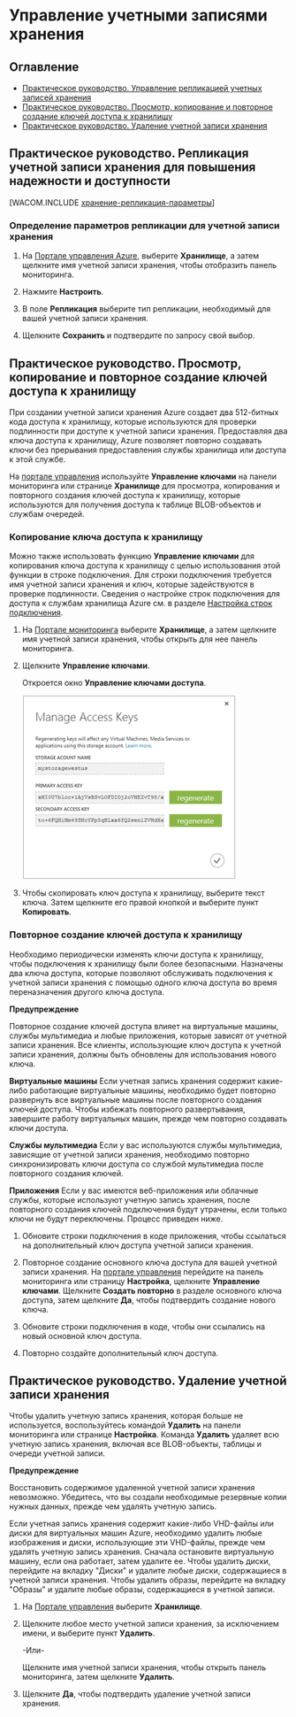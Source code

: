 <properties linkid="manage-services-how-to-manage-a-storage-account" urlDisplayName="How to manage" pageTitle="How to manage storage accounts | Microsoft Azure" metaKeywords="Azure manage storage accounts, storage account management portal, storage account geo-replication, Azure geo-replication, Azure access keys" description="Learn how to manage storage accounts in Azure by using the Management Portal." metaCanonical="" services="storage" documentationCenter="" title="How To Manage Storage Accounts" authors="tamram" solutions="" manager="mbaldwin" editor="cgronlun" />

<tags ms.service="storage" ms.workload="storage" ms.tgt_pltfrm="na" ms.devlang="na" ms.topic="article" ms.date="01/01/1900" ms.author="tamram" />

# <span id="managestorageaccounts"></span></a>Управление учетными записями хранения

## Оглавление

-   [Практическое руководство. Управление репликацией учетных записей хранения][Практическое руководство. Управление репликацией учетных записей хранения]
-   [Практическое руководство. Просмотр, копирование и повторное создание ключей доступа к хранилищу][Практическое руководство. Просмотр, копирование и повторное создание ключей доступа к хранилищу]
-   [Практическое руководство. Удаление учетной записи хранения][Практическое руководство. Удаление учетной записи хранения]

## <span id="georeplication"></span></a>Практическое руководство. Репликация учетной записи хранения для повышения надежности и доступности

[WACOM.INCLUDE [хранение-репликация-параметры](../includes/storage-replication-options.md)]

### Определение параметров репликации для учетной записи хранения

1.  На [Портале управления Azure][Портале управления Azure], выберите **Хранилище**, а затем щелкните имя учетной записи хранения, чтобы отобразить панель мониторинга.

2.  Нажмите **Настроить**.

3.  В поле **Репликация** выберите тип репликации, необходимый для вашей учетной записи хранения.

4.  Щелкните **Сохранить** и подтвердите по запросу свой выбор.

## <span id="regeneratestoragekeys"></span></a>Практическое руководство. Просмотр, копирование и повторное создание ключей доступа к хранилищу

При создании учетной записи хранения Azure создает два 512-битных кода доступа к хранилищу, которые используются для проверки подлинности при доступе к учетной записи хранения. Предоставляя два ключа доступа к хранилищу, Azure позволяет повторно создавать ключи без прерывания предоставления службы хранилища или доступа к этой службе.

На [портале управления][портале управления] используйте **Управление ключами** на панели мониторинга или странице **Хранилище** для просмотра, копирования и повторного создания ключей доступа к хранилищу, которые используются для получения доступа к таблице BLOB-объектов и службам очередей.

### Копирование ключа доступа к хранилищу

Можно также использовать функцию **Управление ключами** для копирования ключа доступа к хранилищу с целью использования этой функции в строке подключения. Для строки подключения требуется имя учетной записи хранения и ключ, которые задействуются в проверке подлинности. Сведения о настройке строк подключения для доступа к службам хранилища Azure см. в разделе [Настройка строк подключения][Настройка строк подключения].

1.  На [Портале мониторинга][портале управления] выберите **Хранилище**, а затем щелкните имя учетной записи хранения, чтобы открыть для нее панель мониторинга.

2.  Щелкните **Управление ключами**.

    Откроется окно **Управление ключами доступа**.

    ![Managekeys][Managekeys]

3.  Чтобы скопировать ключ доступа к хранилищу, выберите текст ключа. Затем щелкните его правой кнопкой и выберите пункт **Копировать**.

### Повторное создание ключей доступа к хранилищу

Необходимо периодически изменять ключи доступа к хранилищу, чтобы подключения к хранилищу были более безопасными. Назначены два ключа доступа, которые позволяют обслуживать подключения к учетной записи хранения с помощью одного ключа доступа во время переназначения другого ключа доступа.

<div class="dev-callout"> 
<b>Предупреждение</b> 
<p>Повторное создание ключей доступа влияет на виртуальные машины, службы мультимедиа и любые приложения, которые зависят от учетной записи хранения. Все клиенты, использующие ключ доступа к учетной записи хранения, должны быть обновлены для использования нового ключа.
</p> 
</div>

**Виртуальные машины** Если учетная запись хранения содержит какие-либо работающие виртуальные машины, необходимо будет повторно развернуть все виртуальные машины после повторного создания ключей доступа. Чтобы избежать повторного развертывания, завершите работу виртуальных машин, прежде чем повторно создавать ключи доступа.

**Службы мультимедиа** Если у вас используются службы мультимедиа, зависящие от учетной записи хранения, необходимо повторно синхронизировать ключи доступа со службой мультимедиа после повторного создания ключей.

**Приложения** Если у вас имеются веб-приложения или облачные службы, которые используют учетную запись хранения, после повторного создания ключей подключения будут утрачены, если только ключи не будут переключены. Процесс приведен ниже.

1.  Обновите строки подключения в коде приложения, чтобы ссылаться на дополнительный ключ доступа учетной записи хранения.

2.  Повторное создание основного ключа доступа для вашей учетной записи хранения. На [портале управления][портале управления] перейдите на панель мониторинга или страницу **Настройка**, щелкните **Управление ключами**. Щелкните **Создать повторно** в разделе основного ключа доступа, затем щелкните **Да**, чтобы подтвердить создание нового ключа.

3.  Обновите строки подключения в коде, чтобы они ссылались на новый основной ключ доступа.

4.  Повторно создайте дополнительный ключ доступа.

## <span id="deletestorageaccount"></span></a>Практическое руководство. Удаление учетной записи хранения

Чтобы удалить учетную запись хранения, которая больше не используется, воспользуйтесь командой **Удалить** на панели мониторинга или странице **Настройка**. Команда **Удалить** удаляет всю учетную запись хранения, включая все BLOB-объекты, таблицы и очереди учетной записи.

<div class="dev-callout">
<b>Предупреждение</b>
<p>Восстановить содержимое удаленной учетной записи хранения невозможно. Убедитесь, 
что вы создали необходимые резервные копии нужных данных, прежде чем удалять учетную запись.
</p>
<p>
Если учетная запись хранения содержит какие-либо VHD-файлы или диски для виртуальных 
машин Azure, необходимо удалить любые изображения и диски, использующие эти VHD-файлы, 
прежде чем удалять учетную запись хранения. Сначала остановите виртуальную машину, если она работает, затем удалите ее. Чтобы удалить диски, перейдите на вкладку &quot;Диски&quot; и удалите любые диски, содержащиеся в учетной записи хранения. Чтобы удалить образы, перейдите на вкладку &quot;Образы&quot; и удалите любые образы, содержащиеся в учетной записи.
</p>
</div>

1.  На [Портале управления][портале управления] выберите **Хранилище**.

2.  Щелкните любое место учетной записи хранения, за исключением имени, и выберите пункт **Удалить**.

    -Или-

    Щелкните имя учетной записи хранения, чтобы открыть панель мониторинга, затем щелкните **Удалить**.

3.  Щелкните **Да**, чтобы подтвердить удаление учетной записи хранения.

  [Практическое руководство. Управление репликацией учетных записей хранения]: #georeplication
  [Практическое руководство. Просмотр, копирование и повторное создание ключей доступа к хранилищу]: #regeneratestoragekeys
  [Практическое руководство. Удаление учетной записи хранения]: #deletestorageaccount
  [Портале управления Azure]: https://manage.windowsazure.com
  [портале управления]: http://manage.windowsazure.com
  [Настройка строк подключения]: http://msdn.microsoft.com/ru-ru/library/ee758697.aspx
  [Managekeys]: ./media/storage-manage-storage-account/Storage_ManageKeys.png

